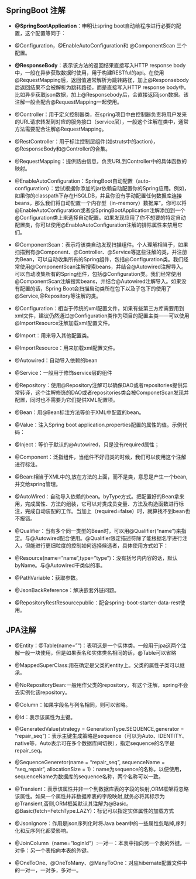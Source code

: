 ## SpringBoot 注解
- **@SpringBootApplication**：申明让spring boot自动给程序进行必要的配置，这个配置等同于：

- @Configuration，@EnableAutoConfiguration和 @ComponentScan 三个配置。

- **@ResponseBody**：表示该方法的返回结果直接写入HTTP response body中，一般在异步获取数据时使用，用于构建RESTful的api。在使用@RequestMapping后，返回值通常解析为跳转路径，加上@Responsebody后返回结果不会被解析为跳转路径，而是直接写入HTTP response body中。比如异步获取json数据，加上@Responsebody后，会直接返回json数据。该注解一般会配合@RequestMapping一起使用。

- @Controller：用于定义控制器类，在spring项目中由控制器负责将用户发来的URL请求转发到对应的服务接口（service层），一般这个注解在类中，通常方法需要配合注解@RequestMapping。

- @RestController：用于标注控制层组件(如struts中的action)，@ResponseBody和@Controller的合集。

- @RequestMapping：提供路由信息，负责URL到Controller中的具体函数的映射。

- @EnableAutoConfiguration：SpringBoot自动配置（auto-configuration）：尝试根据你添加的jar依赖自动配置你的Spring应用。例如，如果你的classpath下存在HSQLDB，并且你没有手动配置任何数据库连接beans，那么我们将自动配置一个内存型（in-memory）数据库”。你可以将@EnableAutoConfiguration或者@SpringBootApplication注解添加到一个@Configuration类上来选择自动配置。如果发现应用了你不想要的特定自动配置类，你可以使用@EnableAutoConfiguration注解的排除属性来禁用它们。

- @ComponentScan：表示将该类自动发现扫描组件。个人理解相当于，如果扫描到有@Component、@Controller、@Service等这些注解的类，并注册为Bean，可以自动收集所有的Spring组件，包括@Configuration类。我们经常使用@ComponentScan注解搜索beans，并结合@Autowired注解导入。可以自动收集所有的Spring组件，包括@Configuration类。我们经常使用@ComponentScan注解搜索beans，并结合@Autowired注解导入。如果没有配置的话，Spring Boot会扫描启动类所在包下以及子包下的使用了@Service,@Repository等注解的类。

- @Configuration：相当于传统的xml配置文件，如果有些第三方库需要用到xml文件，建议仍然通过@Configuration类作为项目的配置主类——可以使用@ImportResource注解加载xml配置文件。

- @Import：用来导入其他配置类。

- @ImportResource：用来加载xml配置文件。

- @Autowired：自动导入依赖的bean

- @Service：一般用于修饰service层的组件

- @Repository：使用@Repository注解可以确保DAO或者repositories提供异常转译，这个注解修饰的DAO或者repositories类会被ComponetScan发现并配置，同时也不需要为它们提供XML配置项。

- @Bean：用@Bean标注方法等价于XML中配置的bean。

- @Value：注入Spring boot application.properties配置的属性的值。示例代码：

- @Inject：等价于默认的@Autowired，只是没有required属性；

- @Component：泛指组件，当组件不好归类的时候，我们可以使用这个注解进行标注。

- @Bean:相当于XML中的,放在方法的上面，而不是类，意思是产生一个bean,并交给spring管理。

- @AutoWired：自动导入依赖的bean。byType方式。把配置好的Bean拿来用，完成属性、方法的组装，它可以对类成员变量、方法及构造函数进行标注，完成自动装配的工作。当加上（required=false）时，就算找不到bean也不报错。

- @Qualifier：当有多个同一类型的Bean时，可以用@Qualifier(“name”)来指定。与@Autowired配合使用。@Qualifier限定描述符除了能根据名字进行注入，但能进行更细粒度的控制如何选择候选者，具体使用方式如下：

- @Resource(name=”name”,type=”type”)：没有括号内内容的话，默认byName。与@Autowired干类似的事。

- @PathVariable：获取参数。

- @JsonBackReference：解决嵌套外链问题。

- @RepositoryRestResourcepublic：配合spring-boot-starter-data-rest使用。

## JPA注解

- @Entity：@Table(name=”“)：表明这是一个实体类。一般用于jpa这两个注解一般一块使用，但是如果表名和实体类名相同的话，@Table可以省略

- @MappedSuperClass:用在确定是父类的entity上。父类的属性子类可以继承。

- @NoRepositoryBean:一般用作父类的repository，有这个注解，spring不会去实例化该repository。

- @Column：如果字段名与列名相同，则可以省略。

- @Id：表示该属性为主键。

- @GeneratedValue(strategy = GenerationType.SEQUENCE,generator = “repair_seq”)：表示主键生成策略是sequence（可以为Auto、IDENTITY、native等，Auto表示可在多个数据库间切换），指定sequence的名字是repair_seq。

- @SequenceGeneretor(name = “repair_seq”, sequenceName = “seq_repair”, allocationSize = 1)：name为sequence的名称，以便使用，sequenceName为数据库的sequence名称，两个名称可以一致。

- @Transient：表示该属性并非一个到数据库表的字段的映射,ORM框架将忽略该属性。如果一个属性并非数据库表的字段映射,就务必将其标示为@Transient,否则,ORM框架默认其注解为@Basic。@Basic(fetch=FetchType.LAZY)：标记可以指定实体属性的加载方式

- @JsonIgnore：作用是json序列化时将Java bean中的一些属性忽略掉,序列化和反序列化都受影响。

- @JoinColumn（name=”loginId”）:一对一：本表中指向另一个表的外键。一对多：另一个表指向本表的外键。

- @OneToOne、@OneToMany、@ManyToOne：对应hibernate配置文件中的一对一，一对多，多对一。
